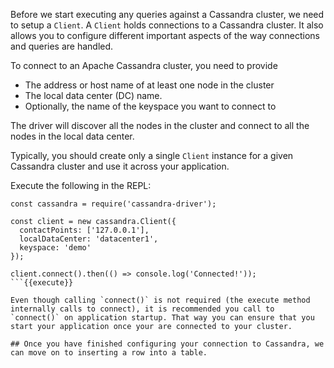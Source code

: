 Before we start executing any queries against a Cassandra cluster, we need to setup a `Client`. A `Client` holds connections to a Cassandra cluster. It also allows you to configure different important aspects of the way connections and queries are handled.

To connect to an Apache Cassandra cluster, you need to provide
 * The address or host name of at least one node in the cluster
 * The local data center (DC) name.
 * Optionally, the name of the keyspace you want to connect to

The driver will discover all the nodes in the cluster and connect to all the nodes in the local data center.

Typically, you should create only a single `Client` instance for a given Cassandra cluster and use it across your application.

Execute the following in the REPL:

```
const cassandra = require('cassandra-driver');

const client = new cassandra.Client({
  contactPoints: ['127.0.0.1'],
  localDataCenter: 'datacenter1',
  keyspace: 'demo'
});

client.connect().then(() => console.log('Connected!'));
```{{execute}}

Even though calling `connect()` is not required (the execute method internally calls to connect), it is recommended you call to `connect()` on application startup. That way you can ensure that you start your application once your are connected to your cluster.

## Once you have finished configuring your connection to Cassandra, we can move on to inserting a row into a table.    
